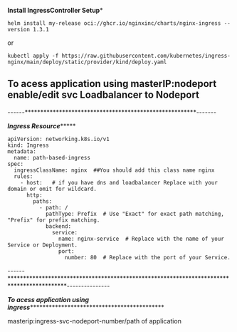 ************Install IngressController Setup*************
```
helm install my-release oci://ghcr.io/nginxinc/charts/nginx-ingress --version 1.3.1
```
or
```
kubectl apply -f https://raw.githubusercontent.com/kubernetes/ingress-nginx/main/deploy/static/provider/kind/deploy.yaml

```
## To acess application using masterIP:nodeport enable/edit svc Loadbalancer to Nodeport
------*******************************************************-------


*************Ingress Resource******************

```
apiVersion: networking.k8s.io/v1
kind: Ingress
metadata:
  name: path-based-ingress
spec:
  ingressClassName: nginx  ##You should add this class name nginx
  rules:
    - host:   # if you have dns and loadbalancer Replace with your domain or omit for wildcard.
      http:
        paths:
          - path: /
            pathType: Prefix  # Use "Exact" for exact path matching, "Prefix" for prefix matching.
            backend:
              service:
                name: nginx-service  # Replace with the name of your Service or Deployment.
                port:
                  number: 80  # Replace with the port of your Service.

```
------******************************************************************************************---------------

*****************To acess application using ingress************************************************************

masterip:ingress-svc-nodeport-number/path of application
